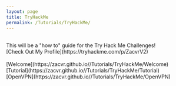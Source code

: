 ```yaml
---
layout: page
title: TryHackMe
permalink: /Tutorials/TryHackMe/
---
```

<br/>
This will be a "how to" guide for the Try Hack Me Challenges!
<br/>
[Check Out My Profile](https://tryhackme.com/p/ZacvrV2)
<br/><br/>
[Welcome](https://zacvr.github.io//Tutorials/TryHackMe/Welcome)
<br/>
[Tutorial](https://zacvr.github.io//Tutorials/TryHackMe/Tutorial)
<br/>
[OpenVPN](https://zacvr.github.io//Tutorials/TryHackMe/OpenVPN)
